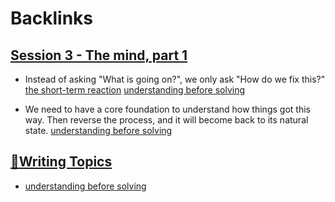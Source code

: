 
# Backlinks
## [Session 3 - The mind, part 1](<Session 3 - The mind, part 1.md>)
- Instead of asking "What is going on?", we only ask "How do we fix this?" [the short-term reaction](<the short-term reaction.md>) [understanding before solving](<understanding before solving.md>)

- We need to have a core foundation to understand how things got this way. Then reverse the process, and it will become back to its natural state. [understanding before solving](<understanding before solving.md>)

## [🧭Writing Topics](<🧭Writing Topics.md>)
- [understanding before solving](<understanding before solving.md>)


